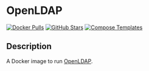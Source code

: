 # OpenLDAP

[![Docker Pulls](https://img.shields.io/docker/pulls/linuxserver/duplicati?style=flat-square&color=607D8B&label=docker%20pulls&logo=docker)](https://hub.docker.com/r/osixia/openldap/)
[![GitHub Stars](https://img.shields.io/github/stars/linuxserver/docker-ombi?style=flat-square&color=607D8B&label=github%20stars&logo=github)](https://github.com/docker-openldap)
[![Compose Templates](https://img.shields.io/static/v1?style=flat-square&color=607D8B&label=compose&message=templates)](https://github.com/GhostWriters/DockSTARTer/tree/master/compose/.apps/openldap)

## Description

A Docker image to run [OpenLDAP](https://www.openldap.org/).
